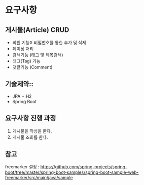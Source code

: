 # 요구사항
## 게시물(Article) CRUD
* 회원 기능X 비밀번호를 통한 추가 및 삭제
* 페이징 처리
* 검색기능 (태그 및 제목검색)
* 태그(Tag) 기능
* 댓글기능 (Comment)

## 기술제약::
* JPA + H2
* Spring Boot

## 요구사항 진행 과정
1. 게시물을 작성을 한다.
2. 게시물 조회를 한다.


## 참고
freemarker 설정 : https://github.com/spring-projects/spring-boot/tree/master/spring-boot-samples/spring-boot-sample-web-freemarker/src/main/java/sample
